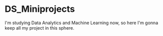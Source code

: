 # DS_Miniprojects
I'm studying Data Analytics and Machine Learning now, so here I'm gonna keep all my project in this sphere.
